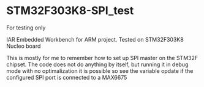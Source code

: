 # STM32F303K8-SPI_test
For testing only

IAR Embedded Workbench for ARM project.
Tested on STM32F303K8 Nucleo board

This is mostly for me to remember how to set up SPI master on the STM32F chipset. 
The code does not do anything by itself, but running it in debug mode with no optimalization 
it is possible so see the variable opdate if the configured SPI port is connected to a MAX6675
